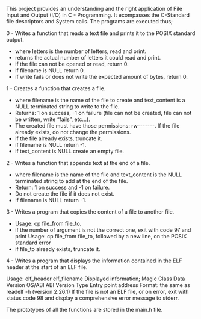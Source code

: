 This project provides an understanding and the right application of File Input and Output (I/O) in C - Programming. 
It ecompasses the C-Standard file descriptors and System calls.
The programs are executed thus;

0 - Writes a function that reads a text file and prints it to the POSIX standard output.
* where letters is the number of letters, read and print.
* returns the actual number of letters it could read and print.
* if the file can not be opened or read, return 0.
* if filename is NULL return 0.
* if write fails or does not write the expected amount of bytes, return 0.

1 - Creates a function that creates a file.
* where filename is the name of the file to create and text_content is a NULL terminated string to write to the file.
* Returns: 1 on success, -1 on failure (file can not be created, file can not be written, write “fails”, etc…).
* The created file must have those permissions: rw-------. If the file already exists, do not change the permissions.
* if the file already exists, truncate it.
* if filename is NULL return -1.
* if text_content is NULL create an empty file.

2 - Writes a function that appends text at the end of a file.
* where filename is the name of the file and text_content is the NULL terminated string to add at the end of the file.
* Return: 1 on success and -1 on failure.
* Do not create the file if it does not exist.
* If filename is NULL return -1.

3 - Writes a program that copies the content of a file to another file.
* Usage: cp file_from file_to.
* if the number of argument is not the correct one, exit with code 97 and print Usage: cp file_from file_to, followed by a new line, on the POSIX standard error
* if file_to already exists, truncate it.

4 - Writes a program that displays the information contained in the ELF header at the start of an ELF file.

Usage: elf_header elf_filename
Displayed information;
Magic
Class
Data
Version
OS/ABI
ABI Version
Type
Entry point address
Format: the same as readelf -h (version 2.26.1)
If the file is not an ELF file, or on error, exit with status code 98 and display a comprehensive error message to stderr.

The prototypes of all the functions are stored in the main.h file.

